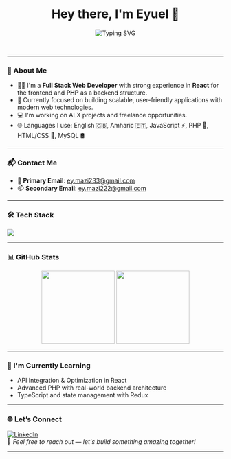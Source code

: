 <h1 align="center">Hey there, I'm Eyuel 👋</h1>
<p align="center">
  <img src="https://readme-typing-svg.herokuapp.com?font=Fira+Code&weight=500&size=24&pause=1000&center=true&vCenter=true&multiline=true&width=600&height=80&lines=Full-stack+Web+Developer;React and +PHP++Specialist;%F0%9F%93%9A;Welcome+to+my+GitHub!" alt="Typing SVG" />
</p>

<br>

---

### 🚀 About Me

- 👨‍💻 I'm a **Full Stack Web Developer** with strong experience in **React** for the frontend and **PHP** as a backend structure.
- 🎯 Currently focused on building scalable, user-friendly applications with modern web technologies.
- 💻 I'm working on ALX projects and freelance opportunities.
- 🌐 Languages I use: English 🇬🇧, Amharic 🇪🇹, JavaScript ⚡, PHP 🐘, HTML/CSS 🎨, MySQL 🛢️

---

### 📬 Contact Me

- 📧 **Primary Email**: [ey.mazi233@gmail.com](mailto:ey.mazi233@gmail.com)  
- 📫 **Secondary Email**: [ey.mazi222@gmail.com](mailto:ey.mazi222@gmail.com)

---

### 🛠️ Tech Stack

<p>
  <img src="https://skillicons.dev/icons?i=php,react,js,html,css,mysql,tailwind,git,github,vscode,linux" />
</p>

---

### 📊 GitHub Stats

<p align="center">
  <img src="https://github-readme-stats.vercel.app/api?username=eyumazi&show_icons=true&theme=github_dark&count_private=true" height="170px"/>
  <img src="https://github-readme-stats.vercel.app/api/top-langs/?username=eyumazi&layout=compact&theme=github_dark" height="170px"/>
</p>

---

### 🌱 I'm Currently Learning

- API Integration & Optimization in React
- Advanced PHP with real-world backend architecture
- TypeScript and state management with Redux

---

### 🌐 Let’s Connect

[![LinkedIn](https://img.shields.io/badge/-Connect%20on%20LinkedIn-blue?style=flat-square&logo=Linkedin&logoColor=white)](https://linkedin.com)  
💬 _Feel free to reach out — let's build something amazing together!_

---
